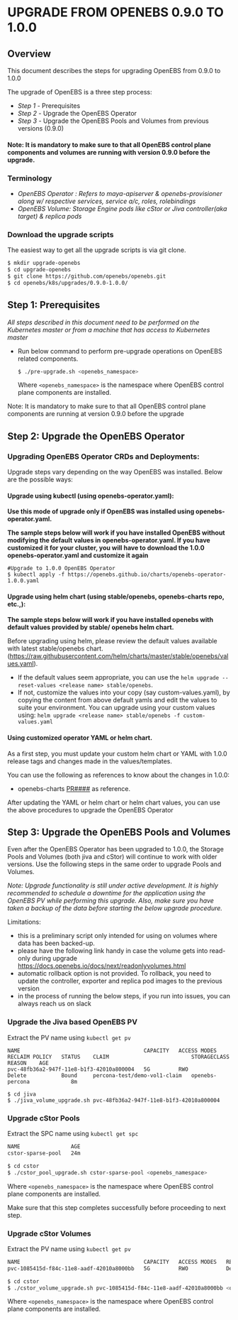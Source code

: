 # UPGRADE FROM OPENEBS 0.9.0 TO 1.0.0

## Overview

This document describes the steps for upgrading OpenEBS from 0.9.0 to 1.0.0

The upgrade of OpenEBS is a three step process:
- *Step 1* - Prerequisites
- *Step 2* - Upgrade the OpenEBS Operator
- *Step 3* - Upgrade the OpenEBS Pools and Volumes from previous versions (0.9.0)

#### Note: It is mandatory to make sure to that all OpenEBS control plane components and volumes are running with version 0.9.0 before the upgrade.

### Terminology
- *OpenEBS Operator : Refers to maya-apiserver & openebs-provisioner along w/ respective services, service a/c, roles, rolebindings*
- *OpenEBS Volume: Storage Engine pods like cStor or Jiva controller(aka target) & replica pods*

### Download the upgrade scripts

The easiest way to get all the upgrade scripts is via git clone.

```sh
$ mkdir upgrade-openebs
$ cd upgrade-openebs
$ git clone https://github.com/openebs/openebs.git
$ cd openebs/k8s/upgrades/0.9.0-1.0.0/
```

## Step 1: Prerequisites

*All steps described in this document need to be performed on the Kubernetes master or from a machine that has access to Kubernetes master*

 - Run below command to perform pre-upgrade operations on OpenEBS related components.
    ```sh
    $ ./pre-upgrade.sh <openebs_namespace>
    ``` 
    Where `<openebs_namespace>` is the namespace where OpenEBS control plane components are installed.

Note: It is mandatory to make sure to that all OpenEBS control plane components are running at version 0.9.0 before the upgrade


## Step 2: Upgrade the OpenEBS Operator

### Upgrading OpenEBS Operator CRDs and Deployments:

Upgrade steps vary depending on the way OpenEBS was installed. Below are the possible ways:

#### Upgrade using kubectl (using openebs-operator.yaml):

**Use this mode of upgrade only if OpenEBS was installed using openebs-operator.yaml.**

**The sample steps below will work if you have installed OpenEBS without modifying the default values in openebs-operator.yaml. If you have customized it for your cluster, you will have to download the 1.0.0 openebs-operator.yaml and customize it again**

```
#Upgrade to 1.0.0 OpenEBS Operator
$ kubectl apply -f https://openebs.github.io/charts/openebs-operator-1.0.0.yaml
```

#### Upgrade using helm chart (using stable/openebs, openebs-charts repo, etc.,):

**The sample steps below will work if you have installed openebs with default values provided by stable/    openebs helm chart.**

Before upgrading using helm, please review the default values available with latest stable/openebs chart. (https://raw.githubusercontent.com/helm/charts/master/stable/openebs/values.yaml).

- If the default values seem appropriate, you can use the `helm upgrade --reset-values <release name> stable/openebs`.
- If not, customize the values into your copy (say custom-values.yaml), by copying the content from above default yamls and edit the values to suite your environment. You can upgrade using your custom values using:
`helm upgrade <release name> stable/openebs -f custom-values.yaml`

#### Using customized operator YAML or helm chart.
As a first step, you must update your custom helm chart or YAML with 1.0.0 release tags and changes made in the values/templates.

You can use the following as references to know about the changes in 1.0.0:
- openebs-charts [PR####](https://github.com/openebs/openebs/pull/2352) as reference.

After updating the YAML or helm chart or helm chart values, you can use the above procedures to upgrade the OpenEBS Operator

## Step 3: Upgrade the OpenEBS Pools and Volumes

Even after the OpenEBS Operator has been upgraded to 1.0.0, the Storage Pools and Volumes (both jiva and cStor)  will continue to work with older versions. Use the following steps in the same order to upgrade Pools and Volumes.

*Note: Upgrade functionality is still under active development. It is highly recommended to schedule a downtime for the application using the OpenEBS PV while performing this upgrade. Also, make sure you have taken a backup of the data before starting the below upgrade procedure.*

Limitations:
- this is a preliminary script only intended for using on volumes where data has been backed-up.
- please have the following link handy in case the volume gets into read-only during upgrade
  https://docs.openebs.io/docs/next/readonlyvolumes.html
- automatic rollback option is not provided. To rollback, you need to update the controller, exporter and replica pod images to the previous version
- in the process of running the below steps, if you run into issues, you can always reach us on slack


### Upgrade the Jiva based OpenEBS PV

Extract the PV name using `kubectl get pv`

```
NAME                                       CAPACITY   ACCESS MODES   RECLAIM POLICY   STATUS    CLAIM                          STORAGECLASS      REASON    AGE
pvc-48fb36a2-947f-11e8-b1f3-42010a800004   5G         RWO            Delete           Bound     percona-test/demo-vol1-claim   openebs-percona             8m
```

```
$ cd jiva
$ ./jiva_volume_upgrade.sh pvc-48fb36a2-947f-11e8-b1f3-42010a800004
```

### Upgrade cStor Pools

Extract the SPC name using `kubectl get spc`

```sh
NAME                AGE
cstor-sparse-pool   24m
```

```sh
$ cd cstor
$ ./cstor_pool_upgrade.sh cstor-sparse-pool <openebs_namespace>
```
Where `<openebs_namespace>` is the namespace where OpenEBS control plane components are installed.

Make sure that this step completes successfully before proceeding to next step.


### Upgrade cStor Volumes

Extract the PV name using `kubectl get pv`

```sh
NAME                                       CAPACITY   ACCESS MODES   RECLAIM POLICY   STATUS    CLAIM                                  STORAGECLASS           REASON    AGE
pvc-1085415d-f84c-11e8-aadf-42010a8000bb   5G         RWO            Delete           Bound     default/demo-cstor-sparse-vol1-claim   openebs-cstor-sparse             22m
```

```sh
$ cd cstor
$ ./cstor_volume_upgrade.sh pvc-1085415d-f84c-11e8-aadf-42010a8000bb <openebs_namespace>
```
Where `<openebs_namespace>` is the namespace where OpenEBS control plane components are installed.